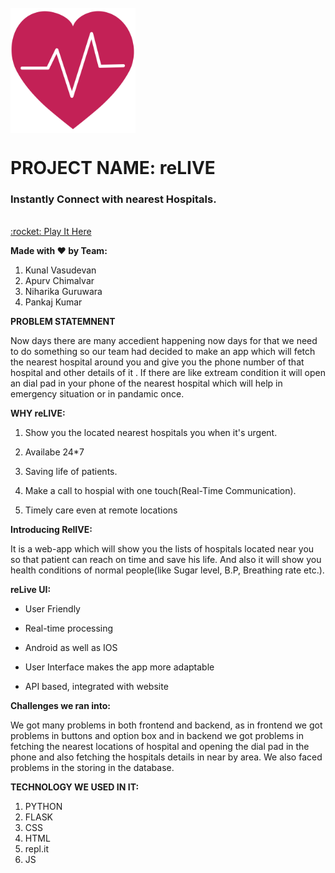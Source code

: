 <!-- PROJECT LOGO -->
<br />
<img align="center" src="static/heart.png" alt="app" height="200px"/>
<h1 align="left"> PROJECT NAME: reLIVE</h1>
<h3 align="left"> Instantly Connect with nearest Hospitals.</h3>
<br />
<a href="https://relive-flask-app.herokuapp.com" target="blank">:rocket: Play It Here</a>


**Made with :heart: by Team:**

1. Kunal Vasudevan
2. Apurv Chimalvar
3. Niharika Guruwara
4. Pankaj Kumar


**PROBLEM STATEMNENT**

Now days there are many accedient happening now days for that we need to do something so our team had decided to make an app which will fetch the nearest hospital around you and give you the phone number of that hospital and other details of it . If there are like extream condition it will open an dial pad in your phone of the nearest hospital which will help in emergency situation or in pandamic once.  


**WHY reLIVE:**

1. Show you the located nearest hospitals you when it's urgent.

2. Availabe 24*7

3. Saving life of patients.

4. Make a call to hospial with one touch(Real-Time Communication).

5. Timely care even at remote locations


**Introducing RelIVE:**

It is a web-app which will show you the lists of hospitals located near you so that patient can reach on time and save his life. And also it will show you health conditions of normal people(like Sugar level, B.P, Breathing rate etc.).


**reLive UI:**

- User Friendly

- Real-time processing

- Android as well as IOS

- User Interface makes the app more adaptable

- API based, integrated with website 

**Challenges we ran into:**

We got many problems in both frontend and backend, as in frontend we got problems in buttons and option box and in backend we got problems in fetching the nearest locations of hospital and opening the dial pad in the phone and also fetching the hospitals details in near by area. We also faced problems in the storing in the database.


**TECHNOLOGY WE USED IN IT:**

1. PYTHON
2. FLASK
3. CSS
4. HTML
5. repl.it
6. JS

